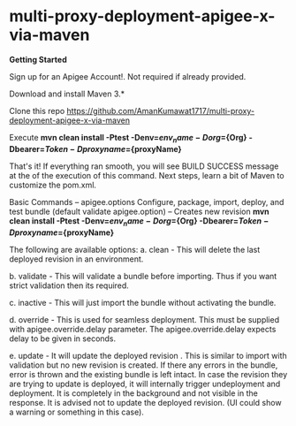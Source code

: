 # multi-proxy-deployment-apigee-x-via-maven

**Getting Started**

Sign up for an Apigee Account!. Not required if already provided.

Download and install Maven 3.*

Clone this repo https://github.com/AmanKumawat1717/multi-proxy-deployment-apigee-x-via-maven

Execute **mvn clean install -Ptest -Denv=${env_name} -Dorg=${Org} -Dbearer=${Token} -Dproxyname=${proxyName}**

That's it! If everything ran smooth, you will see BUILD SUCCESS message at the of the execution of this command. Next steps, learn a bit of Maven to customize the pom.xml.

Basic Commands – apigee.options
Configure, package, import, deploy, and test bundle (default validate apigee.option) – Creates new revision
**mvn clean install -Ptest -Denv=${env_name} -Dorg=${Org} -Dbearer=${Token} -Dproxyname=${proxyName}**

The following are available options:
a. clean - This will delete the last deployed revision in an environment.

b. validate - This will validate a bundle before importing. Thus if you want strict validation then its required.

c. inactive - This will just import the bundle without activating the bundle.

d. override - This is used for seamless deployment. This must be supplied with apigee.override.delay parameter. The apigee.override.delay expects delay to be given in seconds.

e. update - It will update the deployed revision . This is similar to import with validation but no new revision is created. If there any errors in the bundle, error is thrown and the existing bundle is left intact. In case the revision they are trying to update is deployed, it will internally trigger undeployment and deployment. It is completely in the background and not visible in the response. It is advised not to update the deployed revision. (UI could show a warning or something in this case).
